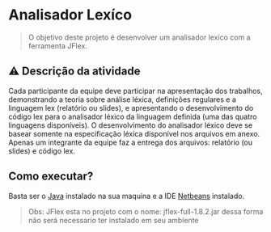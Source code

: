 # Analisador Lexíco

> O objetivo deste projeto é desenvolver um analisador lexíco com a ferramenta JFlex. 

## ⚠️ Descrição da atividade
Cada participante da equipe deve participar na apresentação dos trabalhos, demonstrando a teoria sobre análise léxica, definições regulares e a linguagem lex (relatório ou slides), e apresentando o desenvolvimento do código lex para o analisador léxico da linguagem definida (uma das quatro linguagens disponíveis). O desenvolvimento do analisador léxico deve se basear somente na especificação léxica disponível nos arquivos em anexo. Apenas um integrante da equipe faz a entrega dos arquivos: relatório (ou slides) e código lex.


## Como executar?
Basta ser o [Java](https://www.java.com/pt-BR/) instalado na sua maquina e a IDE [Netbeans](https://netbeans.apache.org/download/index.html) instalado.

>Obs: JFlex esta no projeto com o nome: jflex-full-1.8.2.jar dessa forma não será necessario ter instalado em seu ambiente